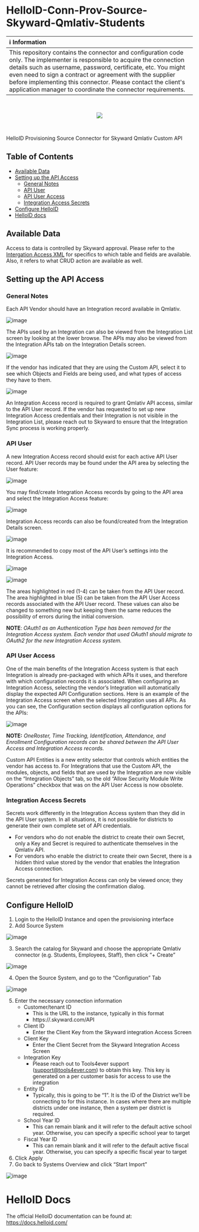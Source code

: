 # HelloID-Conn-Prov-Source-Skyward-Qmlativ-Students

| :information_source: Information |
|:---------------------------|
| This repository contains the connector and configuration code only. The implementer is responsible to acquire the connection details such as username, password, certificate, etc. You might even need to sign a contract or agreement with the supplier before implementing this connector. Please contact the client's application manager to coordinate the connector requirements.       |
<br />
<p align="center"> 
  <img src="https://www.tools4ever.nl/connector-logos/skywardqmlativ-logo.png">
</p>
<br />

HelloID Provisioning Source Connector for Skyward Qmlativ Custom API

## Table of Contents
- [Available Data](#available-data)
- [Setting up the API Access](#setting-up-the-api-access)
  - [General Notes](#general-notes)
  - [API User](#api-user)
  - [API User Access](#api-user-access)
  - [Integration Access Secrets](#integration-access-secrets)
- [Configure HelloID](#configure-helloid)
- [HelloID docs](#helloid-docs)


## Available Data
Access to data is controlled by Skyward approval. Please refer to the [Intergation Access XML](/IntegrationAccess.xml) for specifics to which table and fields are available. Also, it refers to what CRUD action are available as well.

## Setting up the API Access
### General Notes
Each API Vendor should have an Integration record available in Qmlativ.

 ![image](https://github.com/Tools4ever-NIM/NIM-System-REST-Skyward-Qmlativ/assets/24281600/64e32e13-72a4-466e-a453-cb0ac99aa9ad)

The APIs used by an Integration can also be viewed from the Integration List screen by looking at the lower browse.  The APIs may also be viewed from the Integration APIs tab on the Integration Details screen.

 ![image](https://github.com/Tools4ever-NIM/NIM-System-REST-Skyward-Qmlativ/assets/24281600/e629fce7-210e-4eac-8cf8-7c1e84ec4d37)

If the vendor has indicated that they are using the Custom API, select it to see which Objects and Fields are being used, and what types of access they have to them.

 ![image](https://github.com/Tools4ever-NIM/NIM-System-REST-Skyward-Qmlativ/assets/24281600/2a5f2eff-4c45-4ba1-a5c8-b6dfb29cc781)

An Integration Access record is required to grant Qmlativ API access, similar to the API User record.
If the vendor has requested to set up new Integration Access credentials and their Integration is not visible in the Integration List, please reach out to Skyward to ensure that the Integration Sync process is working properly.

### API User
A new Integration Access record should exist for each active API User record.
API User records may be found under the API area by selecting the User feature:

 ![image](https://github.com/Tools4ever-NIM/NIM-System-REST-Skyward-Qmlativ/assets/24281600/13404ad4-8452-4efa-92a1-505245b443a8)

You may find/create Integration Access records by going to the API area and select the Integration Access feature:

 ![image](https://github.com/Tools4ever-NIM/NIM-System-REST-Skyward-Qmlativ/assets/24281600/2441eb2e-3bb1-40f2-a823-f6a65cfffe88)

Integration Access records can also be found/created from the Integration Details screen.

 ![image](https://github.com/Tools4ever-NIM/NIM-System-REST-Skyward-Qmlativ/assets/24281600/19180006-f55e-40c3-864d-16a5bdc821b4)

It is recommended to copy most of the API User’s settings into the Integration Access.

![image](https://github.com/Tools4ever-NIM/NIM-System-REST-Skyward-Qmlativ/assets/24281600/5764c1ec-85ad-4138-b6b5-273af858544e)

![image](https://github.com/Tools4ever-NIM/NIM-System-REST-Skyward-Qmlativ/assets/24281600/153329dc-a7d7-4f4f-87bc-b543391212ab)

The areas highlighted in red (1-4) can be taken from the API User record. The area highlighted in blue (5) can be taken from the API User Access records associated with the API User record. These values can also be changed to something new but keeping them the same reduces the possibility of errors during the initial conversion.

**NOTE**: _OAuth1 as an Authentication Type has been removed for the Integration Access system. Each vendor that used OAuth1 should migrate to OAuth2 for the new Integration Access system._

### API User Access

One of the main benefits of the Integration Access system is that each Integration is already pre-packaged with which APIs it uses, and therefore with which configuration records it is associated. When configuring an Integration Access, selecting the vendor’s Integration will automatically display the expected API Configuration sections.
Here is an example of the Integration Access screen when the selected Integration uses all APIs. As you can see, the Configuration section displays all configuration options for the APIs:

 ![image](https://github.com/Tools4ever-NIM/NIM-System-REST-Skyward-Qmlativ/assets/24281600/1318e043-58d0-48c3-89d5-4dab27c9ff71)

**NOTE:** _OneRoster, Time Tracking, Identification, Attendance, and Enrollment Configuration records can be shared between the API User Access and Integration Access records._

Custom API Entities is a new entity selector that controls which entities the vendor has access to.  For Integrations that use the Custom API, the modules, objects, and fields that are used by the Integration are now visible on the “Integration Objects” tab, so the old “Allow Security Module Write Operations” checkbox that was on the API User Access is now obsolete.

### Integration Access Secrets
Secrets work differently in the Integration Access system than they did in the API User system. In all situations, it is not possible for districts to generate their own complete set of API credentials. 

* For vendors who do not enable the district to create their own Secret, only a Key and Secret is required to authenticate themselves in the Qmlativ API. 
* For vendors who enable the district to create their own Secret, there is a hidden third value stored by the vendor that enables the Integration Access connection.

Secrets generated for Integration Access can only be viewed once; they cannot be retrieved after closing the confirmation dialog.


## Configure HelloID
1.	Login to the HelloID Instance and open the provisioning interface
2.	Add Source System
 
![image](https://github.com/Tools4everBV/HelloID-Conn-Prov-Source-Skyward-Qmlativ-Students/assets/24281600/644f303f-e638-4b80-b192-fb8682e1b8e3)

3.	Search the catalog for Skyward and choose the appropriate Qmlativ connector (e.g. Students, Employees, Staff), then click “+ Create”
 
![image](https://github.com/Tools4everBV/HelloID-Conn-Prov-Source-Skyward-Qmlativ-Students/assets/24281600/cad3e703-4a4a-4376-a1ea-9937fb4b3f22)

4.	Open the Source System, and go to the “Configuration” Tab

![image](https://github.com/Tools4everBV/HelloID-Conn-Prov-Source-Skyward-Qmlativ-Students/assets/24281600/d81c2009-c2ad-4bb5-ad83-c9a8db40a03b)

5.	Enter the necessary connection information
    -	Customer/tenant ID
        -	This is the URL to the instance, typically in this format
        -	https://<Customer>.skyward.com/<customer>API
    -	Client ID
        -	Enter the Client Key from the Skyward integration Access Screen
    -	Client Key
        - Enter the Client Secret from the Skyward Integration Access Screen
    -	Integration Key
        -	Please reach out to Tools4ever support (support@tools4ever.com) to obtain this key. This key is generated on a per customer basis for access to use the integration
    -	Entity ID
        -	Typically, this is going to be “1”. It is the ID of the District we’ll be connecting to for this instance. In cases where there are multiple districts under one instance, then a system per district is required.
    - School Year ID
        -	This can remain blank and it will refer to the default active school year. Otherwise, you can specify a specific school year to target
    -	Fiscal Year ID
        -	This can remain blank and it will refer to the default active fiscal year. Otherwise, you can specify a specific fiscal year to target
6.	Click Apply
7.	Go back to Systems Overview and click “Start Import”
 
 ![image](https://github.com/Tools4everBV/HelloID-Conn-Prov-Source-Skyward-Qmlativ-Students/assets/24281600/54ccecb8-62ca-4d21-add1-1dadf308adef)



 
# HelloID Docs
The official HelloID documentation can be found at: https://docs.helloid.com/
